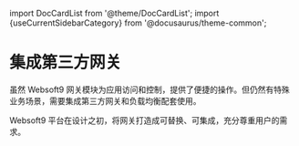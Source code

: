 import DocCardList from '@theme/DocCardList';
import {useCurrentSidebarCategory} from '@docusaurus/theme-common';

# 集成第三方网关

虽然 Websoft9 网关模块为应用访问和控制，提供了便捷的操作。但仍然有特殊业务场景，需要集成第三方网关和负载均衡配套使用。   

Websoft9 平台在设计之初，将网关打造成可替换、可集成，充分尊重用户的需求。  

<DocCardList items={useCurrentSidebarCategory().items}/>
